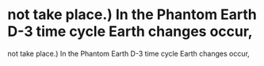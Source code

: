 # not take place.) In the Phantom Earth D-3 time cycle Earth changes occur,

not take place.) In the Phantom Earth D-3 time cycle Earth changes occur,